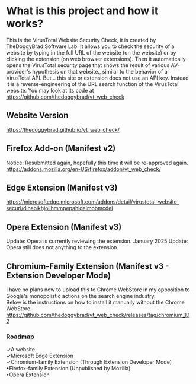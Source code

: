 # What is this project and how it works?
This is the VirusTotal Website Security Check, it is created by TheDoggyBrad Software Lab. It allows you to check the security of a website by typing in the full URL of the website (on the website) or by clicking the extension (on web browser extensions). Then it automatically opens the VirusTotal security page that shows the result of various AV-provider's hypothesis on that website., similar to the behavior of a VirusTotal API. But... this site or extension does not use an API key. Instead it is a reverse-engineering of the URL search function of the VirusTotal website. You may look at its code at https://github.com/thedoggybrad/vt_web_check

## Website Version
https://thedoggybrad.github.io/vt_web_check/

## Firefox Add-on (Manifest v2)
Notice: Resubmitted again, hopefully this time it will be re-approved again.<br>
https://addons.mozilla.org/en-US/firefox/addon/vt_web_check/

## Edge Extension (Manifest v3)
https://microsoftedge.microsoft.com/addons/detail/virustotal-website-securi/dihabikhjoiihmmpepahideimobmcdei

## Opera Extension (Manifest v3)
Update: Opera is currently reviewing the extension.
January 2025 Update: Opera still does not anything to the extension.

## Chromium-Family Extension (Manifest v3 - Extension Developer Mode)
I have no plans now to upload this to Chrome WebStore in my opposition to Google's monopolistic actions on the search engine industry.<br>Below is the instructions on how to install it manually without the Chrome WebStore.<br>
https://github.com/thedoggybrad/vt_web_check/releases/tag/chromium_1.12

### Roadmap
✓A website<br>
✓Microsoft Edge Extension<br>
✓Chromium-family Extension (Through Extension Developer Mode)<br>
•Firefox-family Extension (Unpublished by Mozilla)<br>
•Opera Extension<br>


